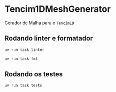 # Tencim1DMeshGenerator

Gerador de Malha para o `Tencim1D`

## Rodando linter e formatador

```bash
uv run task linter
```

```bash
uv run task fmt
```

## Rodando os testes

```bash
uv run task tests
```

